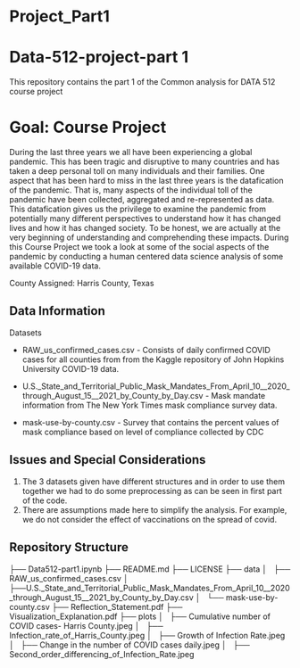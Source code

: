 # Project_Part1

Data-512-project-part 1
================================
This repository contains the part 1 of the Common analysis for DATA 512 course project

Goal: Course Project
==============================
During the last three years we all have been experiencing a global pandemic. This has been tragic and disruptive to many countries and has taken a deep personal toll on many individuals and their families. 
One aspect that has been hard to miss in the last three years is the datafication of the pandemic. That is, many aspects of the individual toll of the pandemic have been collected, aggregated and re-represented as data. This datafication gives us the privilege to examine the pandemic from potentially many different perspectives to understand how it has changed lives and how it has changed society. To be honest, we are actually at the very beginning of understanding and comprehending these impacts.
During this Course Project we took a look at some of the social aspects of the pandemic by conducting a human centered data science analysis of some available COVID-19 data. 

County Assigned: Harris County, Texas

Data Information
----------------------

Datasets
-   RAW_us_confirmed_cases.csv - Consists of daily confirmed COVID cases for all counties from from the Kaggle repository of John Hopkins University COVID-19 data. 
    
-   U.S._State_and_Territorial_Public_Mask_Mandates_From_April_10__2020_through_August_15__2021_by_County_by_Day.csv - Mask mandate information from The New York Times mask compliance survey data.

-   mask-use-by-county.csv - Survey that contains the percent values of mask compliance based on level of compliance collected by CDC

Issues and Special Considerations
---------------------------------

1.  The 3 datasets given have different structures and in order to use them together we had to do some preprocessing as can be seen in first part of the code.
2.  There are assumptions made here to simplify the analysis. For example, we do not consider the effect of vaccinations on the spread of covid.

Repository Structure
--------------------

├── Data512-part1.ipynb
├── README.md
├── LICENSE
├── data
│   ├── RAW_us_confirmed_cases.csv
│   ├──U.S._State_and_Territorial_Public_Mask_Mandates_From_April_10__2020_through_August_15__2021_by_County_by_Day.csv
│   └── mask-use-by-county.csv
├── Reflection_Statement.pdf
├── Visualization_Explanation.pdf
├── plots
│   ├── Cumulative number of COVID cases- Harris County.jpeg
│   ├── Infection_rate_of_Harris_County.jpeg
│   ├── Growth of Infection Rate.jpeg
│   ├── Change in the number of COVID cases daily.jpeg
│   ├── Second_order_differencing_of_Infection_Rate.jpeg


~~~~~~~~~~~~~~~~~~~~~~~~~~~~~~~~~~~~~~~~~~~~~~~~~~~~~~~~~~~~~~~~~~~~~~~~~~~~~~~~

